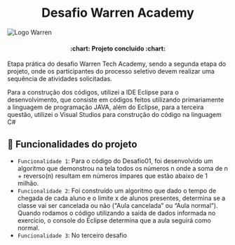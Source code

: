 <h1 align="center"> Desafio Warren Academy</h1>

![Logo Warren](https://user-images.githubusercontent.com/97263637/167319087-be4ab81f-6aab-4286-8618-df56eeb67463.PNG)
<h4 align="center">
:chart: Projeto concluído :chart:
  </h4>


Etapa prática do desafio Warren Tech Academy, sendo a segunda etapa do projeto, onde os participantes do processo seletivo devem realizar uma sequência de atividades solicitadas.

Para a construção dos códigos, utilizei a IDE Eclipse para o desenvolvimento, que consiste em códigos feitos utilizando primariamente a linguagem de programação JAVA, além do Eclipse, para a terceira questão, utilizei o Visual Studios para construção do código na linguagem C#

## :hammer: Funcionalidades do projeto

- `Funcionalidade 1`: Para o código do Desafio01, foi desenvolvido um algoritmo que demonstrou na tela todos os números n onde a soma de n + reverso(n) resultam em números ímpares que estão abaixo de 1 milhão.
- `Funcionalidade 2`: Foi construído um algoritmo que dado o tempo de chegada de cada aluno e o limite x de alunos presentes, determina se a classe vai ser cancelada ou não ("Aula cancelada” ou “Aula normal”). Quando rodamos o código utilizando a saída de dados informada no exercício, o console do Eclipse determina que a aula seguirá como normal.
- `Funcionalidade 3`: No terceiro desafio 
